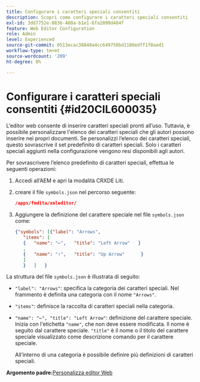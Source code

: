 ```yaml
---
title: Configurare i caratteri speciali consentiti
description: Scopri come configurare i caratteri speciali consentiti
exl-id: 3dd7752e-0836-480a-b1e1-6fa2099d404f
feature: Web Editor Configuration
role: Admin
level: Experienced
source-git-commit: 0513ecac38840a4cc649758bd1180edff1f8aed1
workflow-type: tm+mt
source-wordcount: '209'
ht-degree: 0%

---
```


# Configurare i caratteri speciali consentiti {#id20CIL600035}

L’editor web consente di inserire caratteri speciali pronti all’uso. Tuttavia, è possibile personalizzare l&#39;elenco dei caratteri speciali che gli autori possono inserire nei propri documenti. Se personalizzi l’elenco dei caratteri speciali, questo sovrascrive il set predefinito di caratteri speciali. Solo i caratteri speciali aggiunti nella configurazione vengono resi disponibili agli autori.

Per sovrascrivere l’elenco predefinito di caratteri speciali, effettua le seguenti operazioni:

1. Accedi all’AEM e apri la modalità CRXDE Liti.

1. creare il file `symbols.json` nel percorso seguente:

   ```json
   /apps/fmdita/xmleditor/
   ```

1. Aggiungere la definizione del carattere speciale nel file `symbols.json` come:

   ```json
   {"symbols": [{"label": "Arrows",
      "items": [
      {   "name": "←",   "title": "Left Arrow"   } 
      ,   
      {   "name": "↑",   "title": "Up Arrow"      } 
      ]   
      }   ]   }
   ```


La struttura del file `symbols.json` è illustrata di seguito:

- `"label": "Arrows"`: specifica la categoria dei caratteri speciali. Nel frammento è definita una categoria con il nome `"Arrows"`.
- `"items"`: definisce la raccolta di caratteri speciali nella categoria.
- `"name": "←", "title": "Left Arrow"`: definizione del carattere speciale. Inizia con l&#39;etichetta `"name"`, che non deve essere modificata. Il nome è seguito dal carattere speciale. `"title"` è il nome o il titolo del carattere speciale visualizzato come descrizione comando per il carattere speciale.

  All’interno di una categoria è possibile definire più definizioni di caratteri speciali.


**Argomento padre:**&#x200B;[&#x200B; Personalizza editor Web](conf-web-editor.md)
